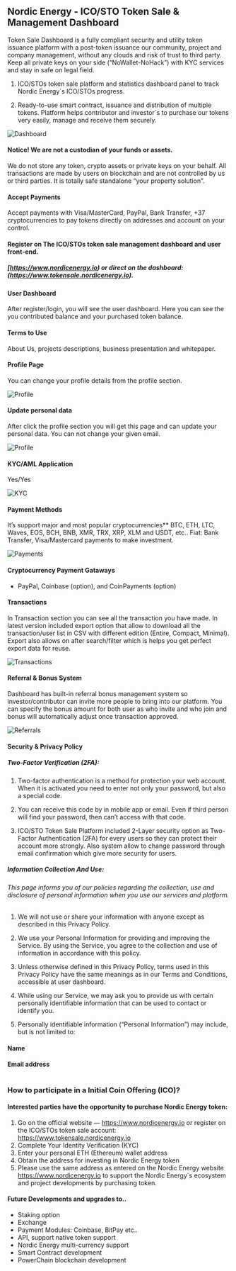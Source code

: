 ## Nordic Energy - ICO/STO Token Sale & Management Dashboard

Token Sale Dashboard is a fully compliant security and utility token issuance platform with a post-token issuance our community, project and company management, without any clouds and risk of trust to third party. Keep all private keys on your side (“NoWallet-NoHack”) with KYC services and stay in safe on legal field. 

1. ICO/STOs token sale platform and statistics dashboard panel to track Nordic Energy´s ICO/STOs progress. 

2. Ready-to-use smart contract, issuance and distribution of multiple tokens. Platform helps contributor and investor´s to purchase our tokens very easily, manage and receive them securely.


![Dashboard](docs/images/dashboard.png)



#### Notice! We are not a custodian of your funds or assets.

We do not store any token, crypto assets or private keys on your behalf. All transactions are made by users on blockchain and are not controlled by us or third parties. It is totally safe standalone “your property solution”.



#### Accept Payments

Accept payments with Visa/MasterCard, PayPal, Bank Transfer, +37 cryptocurrencies to pay tokens directly on addresses and account on your control.



#### Register on The ICO/STOs token sale management dashboard and user front-end.

##### [https://www.nordicenergy.io) or direct on the dashboard: (https://www.tokensale.nordicenergy.io).



#### User Dashboard

After register/login, you will see the user dashboard. Here you can see the you contributed balance and your purchased token balance.


#### Terms to Use

About Us, projects descriptions, business presentation and whitepaper.


#### Profile Page

You can change your profile details from the profile section.


![Profile](docs/images/profile.png)


#### Update personal data

After click the profile section you will get this page and can update your personal data. You can not change your given email.

![Profile](docs/images/profile.png)

#### KYC/AML Application

Yes/Yes

![KYC](docs/images/KYC.png)


#### Payment Methods

It’s support major and most popular cryptocurrencies** BTC, ETH, LTC, Waves, EOS, BCH, BNB, XMR, TRX, XRP, XLM and USDT, etc.. Fiat: Bank Transfer, Visa/Mastercard payments to make investment.

![Payments](docs/images/payments.png)


#### Cryptocurrency Payment Gataways

- PayPal, Coinbase (option), and CoinPayments (option)



#### Transactions

In Transaction section you can see all the transaction you have made. In latest version included export option that allow to download all the transaction/user list in CSV with different edition (Entire, Compact, Minimal). Export also allows on after search/filter which is helps you get perfect export data for reuse.

![Transactions](docs/images/transactions.png)



#### Referral & Bonus System

Dashboard has built-in referral bonus management system so investor/contributor can invite more people to bring into our platform. You can specify the bonus amount for both user as who invite and who join and bonus will automatically adjust once transaction approved.

![Referrals](docs/images/referrals.png)



#### Security & Privacy Policy



##### Two-Factor Verification (2FA):

1. Two-factor authentication is a method for protection your web account. When it is activated you need to enter not only your password, but also a special code. 

2. You can receive this code by in mobile app or email. Even if third person will find your password, then can’t access with that code.

3. ICO/STO Token Sale Platform included 2-Layer security option as Two-Factor Authentication (2FA) for every users so they can protect their account more strongly. Also system allow to change password through email confirmation which give more security for users.


##### Information Collection And Use:

###### This page informs you of our policies regarding the collection, use and disclosure of personal information when you use our services and platform.

1. We will not use or share your information with anyone except as described in this Privacy Policy.

2. We use your Personal Information for providing and improving the Service. By using the Service, you agree to the collection and use of information in accordance with this policy.

3. Unless otherwise defined in this Privacy Policy, terms used in this Privacy Policy have the same meanings as in our Terms and Conditions, accessible at user dashboard.

4. While using our Service, we may ask you to provide us with certain personally identifiable information that can be used to contact or identify you. 

5. Personally identifiable information (“Personal Information”) may include, but is not limited to:


#### Name

#### Email address


#


### How to participate in a Initial Coin Offering (ICO)?


#### Interested parties have the opportunity to purchase Nordic Energy token:


1.	Go on the official website — https://www.nordicenergy.io or register on the ICO/STOs token sale account: https://www.tokensale.nordicenergy.io
3.	Complete Your Identity Verification (KYC)
4.	Enter your personal ETH (Ethereum) wallet address
5.	Obtain the address for investing in Nordic Energy token
6.	Please use the same address as entered on the Nordic Energy website https://www.nordicenergy.io to support the Nordic Energy´s ecosystem and project developments by purchasing token.



#### Future Developments and upgrades to..

- Staking option
- Exchange
- Payment Modules: Coinbase, BitPay etc..
- API, support native token support
- Nordic Energy multi-currency support
- Smart Contract development
- PowerChain blockchain development

